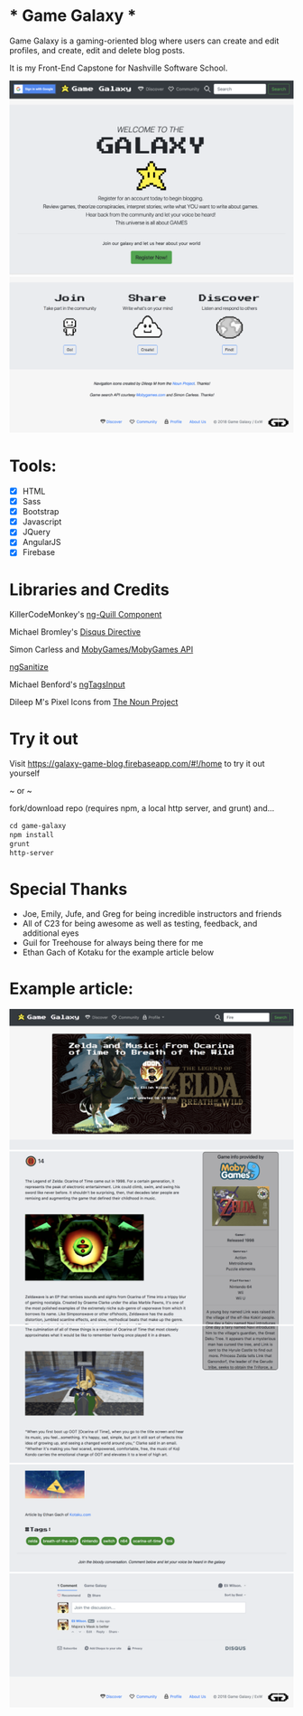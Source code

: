 # * Game Galaxy *

Game Galaxy is a gaming-oriented blog where users can create and edit profiles, and create, edit and delete blog posts.

It is my Front-End Capstone for Nashville Software School.

![](docs/gg-repo.png)
![](docs/gg-repo5.png)

# Tools:

- [x] HTML 
- [x] Sass 
- [x] Bootstrap 
- [x] Javascript 
- [x] JQuery 
- [x] AngularJS 
- [x] Firebase

# Libraries and Credits

KillerCodeMonkey's [ng-Quill Component](https://github.com/KillerCodeMonkey/ng-quill)

Michael Bromley's [Disqus Directive](https://github.com/michaelbromley/angularUtils/tree/master/src/directives/disqus)

Simon Carless and [MobyGames/MobyGames API](http://www.mobygames.com/)

[ngSanitize](https://docs.angularjs.org/api/ngSanitize)

Michael Benford's [ngTagsInput](http://mbenford.github.io/ngTagsInput/gettingstarted)

Dileep M's Pixel Icons from [The Noun Project](https://thenounproject.com/dil33pm/)

# Try it out

Visit https://galaxy-game-blog.firebaseapp.com/#!/home to try it out yourself

~ or ~

fork/download repo (requires npm, a local http server, and grunt) and...

```
cd game-galaxy
npm install
grunt
http-server
```

# Special Thanks

 - Joe, Emily, Jufe, and Greg for being incredible instructors and friends
 - All of C23 for being awesome as well as testing, feedback, and additional eyes
 - Guil for Treehouse for always being there for me
 - Ethan Gach of Kotaku for the example article below
 
# Example article:
 
 
 ![](docs/gg-repo6.png)
 ![](docs/gg-repo3.png)
 ![](docs/gg-repo7.png)
 ![](docs/gg-repo8.png)
 ![](docs/gg-repo9.png)
